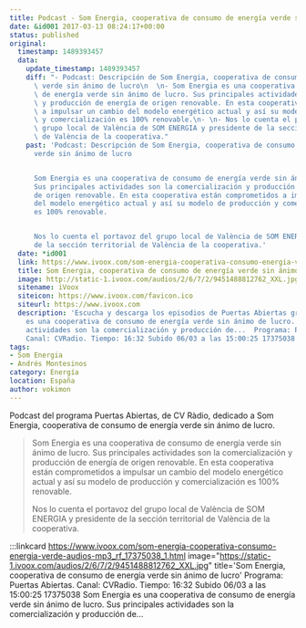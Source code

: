 ```yaml
---
title: Podcast - Som Energia, cooperativa de consumo de energía verde sin ánimo de lucro
date: &id001 2017-03-13 08:24:17+00:00
status: published
original:
  timestamp: 1489393457
  data:
    update_timestamp: 1489393457
    diff: "- Podcast: Descripción de Som Energia, cooperativa de consumo de energía\
      \ verde sin ánimo de lucro\n  \n- Som Energia es una cooperativa de consumo\
      \ de energía verde sin ánimo de lucro. Sus principales actividades son la comercialización\
      \ y producción de energía de origen renovable. En esta cooperativa están comprometidos\
      \ a impulsar un cambio del modelo energético actual y así su modelo de producción\
      \ y comercialización es 100% renovable.\n- \n- Nos lo cuenta el portavoz del\
      \ grupo local de València de SOM ENERGIA y presidente de la sección territorial\
      \ de València de la cooperativa."
    past: 'Podcast: Descripción de Som Energia, cooperativa de consumo de energía
      verde sin ánimo de lucro


      Som Energia es una cooperativa de consumo de energía verde sin ánimo de lucro.
      Sus principales actividades son la comercialización y producción de energía
      de origen renovable. En esta cooperativa están comprometidos a impulsar un cambio
      del modelo energético actual y así su modelo de producción y comercialización
      es 100% renovable.


      Nos lo cuenta el portavoz del grupo local de València de SOM ENERGIA y presidente
      de la sección territorial de València de la cooperativa.'
  date: *id001
  link: https://www.ivoox.com/som-energia-cooperativa-consumo-energia-verde-audios-mp3_rf_17375038_1.html
  title: Som Energia, cooperativa de consumo de energía verde sin ánimo de lucro
  image: http://static-1.ivoox.com/audios/2/6/7/2/9451488812762_XXL.jpg
  sitename: iVoox
  siteicon: https://www.ivoox.com/favicon.ico
  siteurl: https://www.ivoox.com
  description: 'Escucha y descarga los episodios de Puertas Abiertas gratis. Som Energia
    es una cooperativa de consumo de energía verde sin ánimo de lucro. Sus principales
    actividades son la comercialización y producción de...  Programa: Puertas Abiertas.
    Canal: CVRadio. Tiempo: 16:32 Subido 06/03 a las 15:00:25 17375038 '
tags:
- Som Energia
- Andrés Montesinos
category: Energía
location: España
author: vokimon
---
```


Podcast del programa Puertas Abiertas, de CV Ràdio,
dedicado a Som Energia, cooperativa de consumo de energía verde sin ánimo de lucro.

> Som Energia es una cooperativa de consumo de energía verde sin ánimo de lucro.
> Sus principales actividades son la comercialización y producción de energía de origen renovable.
> En esta cooperativa están comprometidos a impulsar un cambio del modelo energético actual
> y así su modelo de producción y comercialización es 100% renovable.
> 
> Nos lo cuenta el portavoz del grupo local de València de SOM ENERGIA y presidente de la sección territorial de València de la cooperativa.

:::linkcard https://www.ivoox.com/som-energia-cooperativa-consumo-energia-verde-audios-mp3_rf_17375038_1.html image="https://static-1.ivoox.com/audios/2/6/7/2/9451488812762_XXL.jpg" title='Som Energia, cooperativa de consumo de energía verde sin ánimo de lucro'
    Programa: Puertas Abiertas. Canal: CVRadio. Tiempo: 16:32 Subido 06/03 a las 15:00:25 17375038 
    Som Energia es una cooperativa de consumo de energía verde sin ánimo de lucro.
    Sus principales actividades son la comercialización y producción de...


